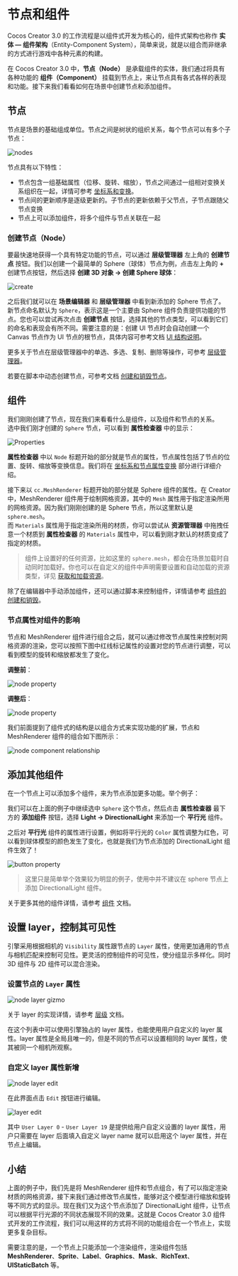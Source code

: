# 节点和组件

Cocos Creator 3.0 的工作流程是以组件式开发为核心的，组件式架构也称作 **实体 — 组件架构**（Entity-Component System），简单来说，就是以组合而非继承的方式进行游戏中各种元素的构建。

在 Cocos Creator 3.0 中，**节点（Node）** 是承载组件的实体，我们通过将具有各种功能的 **组件（Component）** 挂载到节点上，来让节点具有各式各样的表现和功能。接下来我们看看如何在场景中创建节点和添加组件。

## 节点

节点是场景的基础组成单位。节点之间是树状的组织关系，每个节点可以有多个子节点：

![nodes](scene/nodes.jpg)

节点具有以下特性：
- 节点包含一组基础属性（位移、旋转、缩放），节点之间通过一组相对变换关系组织在一起，详情可参考 [坐标系和变换](./coord.md)。
- 节点间的更新顺序是逐级更新的。子节点的更新依赖于父节点，子节点跟随父节点变换
- 节点上可以添加组件，将多个组件与节点关联在一起

### 创建节点（Node）

要最快速地获得一个具有特定功能的节点，可以通过 **层级管理器** 左上角的 **创建节点** 按钮。我们以创建一个最简单的 Sphere（球体）节点为例，点击左上角的 **+** 创建节点按钮，然后选择 **创建 3D 对象 -> 创建 Sphere 球体**：

![create](scene/create.png)

之后我们就可以在 **场景编辑器** 和 **层级管理器** 中看到新添加的 Sphere 节点了。新节点命名默认为 `Sphere`，表示这是一个主要由 Sphere 组件负责提供功能的节点。您也可以尝试再次点击 **创建节点** 按钮，选择其他的节点类型，可以看到它们的命名和表现会有所不同。需要注意的是：创建 UI 节点时会自动创建一个 Canvas 节点作为 UI 节点的根节点，具体内容可参考文档 [UI 结构说明](../../ui-system/components/engine/index.md)。

更多关于节点在层级管理器中的单选、多选、复制、删除等操作，可参考 [层级管理器](../../editor/hierarchy/index.md)。

若要在脚本中动态创建节点，可参考文档 [创建和销毁节点](../../scripting/create-destroy.md)。

## 组件

我们刚刚创建了节点，现在我们来看看什么是组件，以及组件和节点的关系。<br>
选中我们刚才创建的 `Sphere` 节点，可以看到 **属性检查器** 中的显示：

![Properties](scene/inspector.png)

**属性检查器** 中以 `Node` 标题开始的部分就是节点的属性，节点属性包括了节点的位置、旋转、缩放等变换信息。我们将在 [坐标系和节点属性变换](coord.md) 部分进行详细介绍。

接下来以 `cc.MeshRenderer` 标题开始的部分就是 Sphere 组件的属性。在 Creator 中，MeshRenderer 组件用于绘制网格资源，其中的 `Mesh` 属性用于指定渲染所用的网格资源。因为我们刚刚创建的是 Sphere 节点，所以这里默认是 `sphere.mesh`。<br>
而 `Materials` 属性用于指定渲染所用的材质，你可以尝试从 **资源管理器** 中拖拽任意一个材质到 **属性检查器** 的 `Materials` 属性中，可以看到刚才默认的材质变成了指定的材质。

> 组件上设置好的任何资源，比如这里的 `sphere.mesh`，都会在场景加载时自动同时加载好。你也可以在自定义的组件中声明需要设置和自动加载的资源类型，详见 [获取和加载资源](../../scripting/load-assets.md)。

除了在编辑器中手动添加组件，还可以通过脚本来控制组件，详情请参考 [组件的创建和销毁](../../scripting/component.md)。

### 节点属性对组件的影响

节点和 MeshRenderer 组件进行组合之后，就可以通过修改节点属性来控制对网格资源的渲染，您可以按照下图中红线标记属性的设置对您的节点进行调整，可以看到模型的旋转和缩放都发生了变化。

**调整前**：

![node property](scene/node-before.png)

**调整后**：

![node property](scene/node-after.png)

我们前面提到了组件式的结构是以组合方式来实现功能的扩展，节点和 MeshRenderer 组件的组合如下图所示：

![node component relationship](scene/node-chart.png)

## 添加其他组件

在一个节点上可以添加多个组件，来为节点添加更多功能。举个例子：

我们可以在上面的例子中继续选中 `Sphere` 这个节点，然后点击 **属性检查器** 最下方的 **添加组件** 按钮，选择 **Light -> DirectionalLight** 来添加一个 **平行光** 组件。

之后对 **平行光** 组件的属性进行设置，例如将平行光的 `Color` 属性调整为红色，可以看到球体模型的颜色发生了变化，也就是我们为节点添加的 DirectionalLight 组件生效了！

![button property](scene/directional-light.png)

> 这里只是简单举个效果较为明显的例子，使用中并不建议在 sphere 节点上添加 DirectionalLight 组件。

关于更多其他的组件详情，请参考 [组件](../../editor/components/index.md) 文档。

## 设置 layer，控制其可见性

引擎采用根据相机的 `Visibility` 属性跟节点的 `Layer` 属性，使用更加通用的节点与相机匹配来控制可见性。更灵活的控制组件的可见性，使分组显示多样化。同时 3D 组件与 2D 组件可以混合渲染。

### 设置节点的 `Layer` 属性

![node layer gizmo](scene/node-layer-gizmo.png)

关于 layer 的实现详情，请参考 [层级](layer.md) 文档。

在这个列表中可以使用引擎独占的 layer 属性，也能使用用户自定义的 layer 属性。layer 属性是全局且唯一的，但是不同的节点可以设置相同的 layer 属性，使其被同一个相机所观察。

### 自定义 layer 属性新增

![node layer edit](scene/node-layer-edit.png)

在此界面点击 `Edit` 按钮进行编辑。

![layer edit](scene/layer-edit.png)

其中 `User Layer 0` - `User Layer 19` 是提供给用户自定义设置的 layer 属性，用户只需要在 layer 后面填入自定义 layer name 就可以启用这个 layer 属性，并在节点上编辑。

## 小结

上面的例子中，我们先是将 MeshRenderer 组件和节点组合，有了可以指定渲染材质的网格资源，接下来我们通过修改节点属性，能够对这个模型进行缩放和旋转等不同方式的显示。现在我们又为这个节点添加了 DirectionalLight 组件，让节点可以根据平行光源的不同状态展现不同的效果。这就是 Cocos Creator 3.0 组件式开发的工作流程，我们可以用这样的方式将不同的功能组合在一个节点上，实现更多复杂目标。

需要注意的是，一个节点上只能添加一个渲染组件，渲染组件包括 **MeshRenderer**、**Sprite**、**Label**、**Graphics**、**Mask**、**RichText**、**UIStaticBatch** 等。
